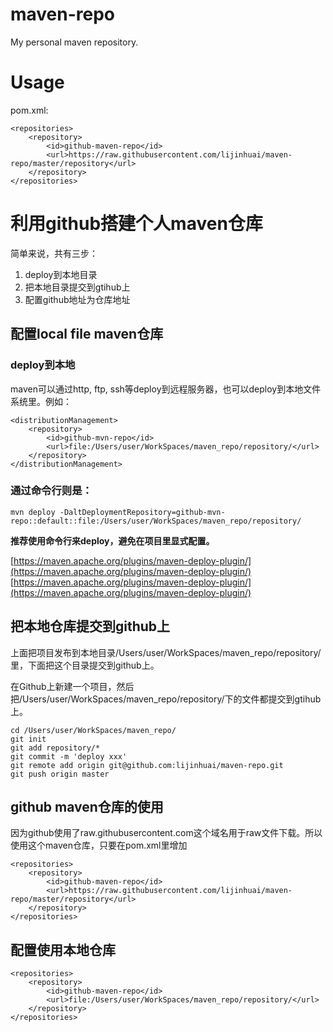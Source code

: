 # maven-repo
My personal maven repository.

# Usage
pom.xml:
```
<repositories>
    <repository>
        <id>github-maven-repo</id>
        <url>https://raw.githubusercontent.com/lijinhuai/maven-repo/master/repository</url>
    </repository>
</repositories>
```

# 利用github搭建个人maven仓库
简单来说，共有三步：
1. deploy到本地目录
2. 把本地目录提交到gtihub上
3. 配置github地址为仓库地址

## 配置local file maven仓库
### deploy到本地 
maven可以通过http, ftp, ssh等deploy到远程服务器，也可以deploy到本地文件系统里。例如：
```
<distributionManagement>
    <repository>
        <id>github-mvn-repo</id>
        <url>file:/Users/user/WorkSpaces/maven_repo/repository/</url>
    </repository>
</distributionManagement>
```
### 通过命令行则是：
```
mvn deploy -DaltDeploymentRepository=github-mvn-repo::default::file:/Users/user/WorkSpaces/maven_repo/repository/
```
**推荐使用命令行来deploy，避免在项目里显式配置。**

[https://maven.apache.org/plugins/maven-deploy-plugin/](https://maven.apache.org/plugins/maven-deploy-plugin/)
[https://maven.apache.org/plugins/maven-deploy-plugin/](https://maven.apache.org/plugins/maven-deploy-plugin/)

## 把本地仓库提交到github上
上面把项目发布到本地目录/Users/user/WorkSpaces/maven_repo/repository/里，下面把这个目录提交到github上。

在Github上新建一个项目，然后把/Users/user/WorkSpaces/maven_repo/repository/下的文件都提交到gtihub上。
```
cd /Users/user/WorkSpaces/maven_repo/
git init
git add repository/*
git commit -m 'deploy xxx'
git remote add origin git@github.com:lijinhuai/maven-repo.git
git push origin master
```

## github maven仓库的使用
因为github使用了raw.githubusercontent.com这个域名用于raw文件下载。所以使用这个maven仓库，只要在pom.xml里增加
```
<repositories>
    <repository>
        <id>github-maven-repo</id>
        <url>https://raw.githubusercontent.com/lijinhuai/maven-repo/master/repository</url>
    </repository>
</repositories>
```
## 配置使用本地仓库
```
<repositories>
    <repository>
        <id>github-maven-repo</id>
        <url>file:/Users/user/WorkSpaces/maven_repo/repository/</url>
    </repository>
</repositories>
```